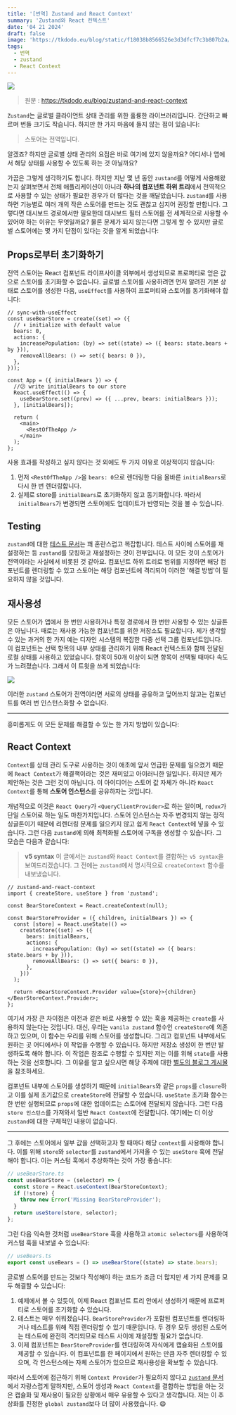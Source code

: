 ```yaml
---
title: '[번역] Zustand and React Context'
summary: 'Zustand와 React 컨텍스트'
date: '04 21 2024'
draft: false
image: 'https://tkdodo.eu/blog/static/f18038b8566526e3d3dfcf7c3b807b2a/bbe0c/zustand-context.jpg'
tags:
  - 번역
  - zustand
  - React Context
---
```


![](https://tkdodo.eu/blog/static/f18038b8566526e3d3dfcf7c3b807b2a/bbe0c/zustand-context.jpg)

> 원문 : https://tkdodo.eu/blog/zustand-and-react-context

`Zustand`는 글로벌 클라이언트 상태 관리를 위한 훌륭한 라이브러리입니다. 간단하고 빠르며 번들 크기도 작습니다. 하지만 한 가지 마음에 들지 않는 점이 있습니다:

> 스토어는 전역입니다.

알겠죠? 하지만 글로벌 상태 관리의 요점은 바로 여기에 있지 않을까요? 어디서나 앱에서 해당 상태를 사용할 수 있도록 하는 것 아닐까요?

가끔은 그렇게 생각하기도 합니다. 하지만 지난 몇 년 동안 `zustand`를 어떻게 사용해왔는지 살펴보면서 전체 애플리케이션이 아니라 **하나의 컴포넌트 하위 트리**에서 전역적으로 사용할 수 있는 상태가 필요한 경우가 더 많다는 것을 깨달았습니다. `zustand`를 사용하면 기능별로 여러 개의 작은 스토어를 만드는 것도 괜찮고 심지어 권장할 만합니다. 그렇다면 대시보드 경로에서만 필요한데 대시보드 필터 스토어를 전 세계적으로 사용할 수 있어야 하는 이유는 무엇일까요? 물론 문제가 되지 않는다면 그렇게 할 수 있지만 글로벌 스토어에는 몇 가지 단점이 있다는 것을 알게 되었습니다:

## Props로부터 초기화하기

전역 스토어는 React 컴포넌트 라이프사이클 외부에서 생성되므로 프로퍼티로 얻은 값으로 스토어를 초기화할 수 없습니다. 글로벌 스토어를 사용하려면 먼저 알려진 기본 상태로 스토어를 생성한 다음, `useEffect`를 사용하여 프로퍼티와 스토어를 동기화해야 합니다:

```tsx
// sync-with-useEffect
const useBearStore = create((set) => ({
  // ⬇️ initialize with default value
  bears: 0,
  actions: {
    increasePopulation: (by) => set((state) => ({ bears: state.bears + by })),
    removeAllBears: () => set({ bears: 0 }),
  },
}));

const App = ({ initialBears }) => {
  //😕 write initialBears to our store
  React.useEffect(() => {
    useBearStore.set((prev) => ({ ...prev, bears: initialBears }));
  }, [initialBears]);

  return (
    <main>
      <RestOfTheApp />
    </main>
  );
};
```

사용 효과를 작성하고 싶지 않다는 것 외에도 두 가지 이유로 이상적이지 않습니다:

1. 먼저 `<RestOfTheApp />`을 `bears: 0`으로 렌더링한 다음 올바른 `initialBears`로 다시 한 번 렌더링합니다.
2. 실제로 store를 `initialBears`로 초기화하지 않고 동기화합니다. 따라서 `initialBears`가 변경되면 스토어에도 업데이트가 반영되는 것을 볼 수 있습니다.

## Testing

`zustand`에 대한 [테스트 문서](https://docs.pmnd.rs/zustand/guides/testing)는 꽤 혼란스럽고 복잡합니다. 테스트 사이에 스토어를 재설정하는 등 `zustand`를 모킹하고 재설정하는 것이 전부입니다. 이 모든 것이 스토어가 전역이라는 사실에서 비롯된 것 같아요. 컴포넌트 하위 트리로 범위를 지정하면 해당 컴포넌트를 렌더링할 수 있고 스토어는 해당 컴포넌트에 격리되어 이러한 '해결 방법'이 필요하지 않을 것입니다.

## 재사용성

모든 스토어가 앱에서 한 번만 사용하거나 특정 경로에서 한 번만 사용할 수 있는 싱글톤은 아닙니다. 때로는 재사용 가능한 컴포넌트를 위한 저장소도 필요합니다. 제가 생각할 수 있는 과거의 한 가지 예는 디자인 시스템의 복잡한 다중 선택 그룹 컴포넌트입니다. 이 컴포넌트는 선택 항목의 내부 상태를 관리하기 위해 React 컨텍스트와 함께 전달된 로컬 상태를 사용하고 있었습니다. 항목이 50개 이상이 되면 항목이 선택될 때마다 속도가 느려졌습니다. 그래서 이 트윗을 쓰게 되었습니다:

![](https://i.imgur.com/6KvYtRk.png)

이러한 `zustand` 스토어가 전역이라면 서로의 상태를 공유하고 덮어쓰지 않고는 컴포넌트를 여러 번 인스턴스화할 수 없습니다.

---

흥미롭게도 이 모든 문제를 해결할 수 있는 한 가지 방법이 있습니다:

## React Context

`Context`를 상태 관리 도구로 사용하는 것이 애초에 앞서 언급한 문제를 일으켰기 때문에 `React Context`가 해결책이라는 것은 재미있고 아이러니한 일입니다. 하지만 제가 제안하는 것은 그런 것이 아닙니다. 이 아이디어는 스토어 값 자체가 아니라 `React Context`를 통해 **스토어 인스턴스**를 공유하자는 것입니다.

개념적으로 이것은 `React Query`가 `<QueryClientProvider>`로 하는 일이며, `redux`가 단일 스토어로 하는 일도 마찬가지입니다. 스토어 인스턴스는 자주 변경되지 않는 정적 싱글톤이기 때문에 리렌더링 문제를 일으키지 않고 쉽게 `React Context`에 넣을 수 있습니다. 그런 다음 `zustand`에 의해 최적화될 스토어에 구독을 생성할 수 있습니다. 그 모습은 다음과 같습니다:

> **v5 syntax**
> 이 글에서는 `zustand`와 `React Context`를 결합하는 `v5 syntax`을 보여드리겠습니다.
> 그 전에는 `zustand`에서 명시적으로 `createContext` 함수를 내보냈습니다.

```tsx
// zustand-and-react-context
import { createStore, useStore } from 'zustand';

const BearStoreContext = React.createContext(null);

const BearStoreProvider = ({ children, initialBears }) => {
  const [store] = React.useState(() =>
    createStore((set) => ({
      bears: initialBears,
      actions: {
        increasePopulation: (by) => set((state) => ({ bears: state.bears + by })),
        removeAllBears: () => set({ bears: 0 }),
      },
    }))
  );

  return <BearStoreContext.Provider value={store}>{children}</BearStoreContext.Provider>;
};
```

여기서 가장 큰 차이점은 이전과 같은 바로 사용할 수 있는 훅을 제공하는 `create`를 사용하지 않는다는 것입니다. 대신, 우리는 `vanila zustand` 함수인 `createStore`에 의존하고 있으며, 이 함수는 우리를 위해 스토어를 생성합니다. 그리고 컴포넌트 내부에서도 원하는 곳 어디에서나 이 작업을 수행할 수 있습니다. 하지만 저장소 생성이 한 번만 발생하도록 해야 합니다. 이 작업은 참조로 수행할 수 있지만 저는 이를 위해 `state`를 사용하는 것을 선호합니다. 그 이유를 알고 싶으시면 해당 주제에 대한 [별도의 블로그 게시물](https://tkdodo.eu/blog/use-state-for-one-time-initializations)을 참조하세요.

컴포넌트 내부에 스토어를 생성하기 때문에 `initialBears`와 같은 `props`를 `closure`하고 이를 실제 초기값으로 `createStore`에 전달할 수 있습니다. `useState` 초기화 함수는 한 번만 실행되므로 `props`에 대한 업데이트는 스토어에 전달되지 않습니다. 그런 다음 `store 인스턴스`를 가져와서 일반 `React Context`에 전달합니다. 여기에는 더 이상 `zustand`에 대한 구체적인 내용이 없습니다.

---

그 후에는 스토어에서 일부 값을 선택하고자 할 때마다 해당 `context`를 사용해야 합니다. 이를 위해 `store`와 `selector`를 `zustand`에서 가져올 수 있는 `useStore` 훅에 전달해야 합니다. 이는 커스텀 훅에서 추상화하는 것이 가장 좋습니다:

```ts
// useBearStore.ts
const useBearStore = (selector) => {
  const store = React.useContext(BearStoreContext);
  if (!store) {
    throw new Error('Missing BearStoreProvider');
  }
  return useStore(store, selector);
};
```

그런 다음 익숙한 것처럼 `useBearStore` 훅을 사용하고 `atomic selectors`를 사용하여 커스텀 훅을 내보낼 수 있습니다:

```ts
// useBears.ts
export const useBears = () => useBearStore((state) => state.bears);
```

글로벌 스토어를 만드는 것보다 작성해야 하는 코드가 조금 더 많지만 세 가지 문제를 모두 해결할 수 있습니다:

1. 예제에서 볼 수 있듯이, 이제 React 컴포넌트 트리 안에서 생성하기 때문에 프로퍼티로 스토어를 초기화할 수 있습니다.
2. 테스트는 매우 쉬워졌습니다. `BearStoreProvider`가 포함된 컴포넌트를 렌더링하거나 테스트를 위해 직접 렌더링할 수 있기 때문입니다. 두 경우 모두 생성된 스토어는 테스트에 완전히 격리되므로 테스트 사이에 재설정할 필요가 없습니다.
3. 이제 컴포넌트는 `BearStoreProvider`를 렌더링하여 자식에게 캡슐화된 스토어를 제공할 수 있습니다. 이 컴포넌트를 한 페이지에서 원하는 만큼 자주 렌더링할 수 있으며, 각 인스턴스에는 자체 스토어가 있으므로 재사용성을 확보할 수 있습니다.

따라서 스토어에 접근하기 위해 `Context Provider`가 필요하지 않다고 [`zustand` 문서](https://docs.pmnd.rs/zustand/getting-started/introduction#then-bind-your-components,-and-that's-it!)에서 자랑스럽게 말하지만, 스토어 생성과 `React Context`를 결합하는 방법을 아는 것은 캡슐화 및 재사용이 필요한 상황에서 매우 유용할 수 있다고 생각합니다. 저는 이 추상화를 진정한 `global zustand`보다 더 많이 사용했습니다. 😄
